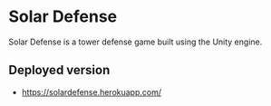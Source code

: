# Solar Defense
Solar Defense is a tower defense game built using the Unity engine.

## Deployed version
- https://solardefense.herokuapp.com/
